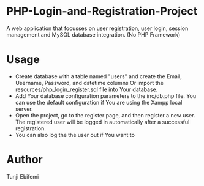 # PHP-Login-and-Registration-Project
A web application that focusses on user registration, user login, session management and MySQL database integration. (No PHP Framework)

# Usage
* Create database with a table named "users" and create the Email, Username, Password, and datetime columns Or import the resources/php_login_register.sql file into Your database.
* Add Your database configuration parameters to the inc/db.php file. You can use the default configuration if You are using the Xampp local server.
* Open the project, go to the register page, and then register a new user. The registered user will be logged in automatically after a successful registration.
* You can also log the the user out if You want to

# Author
Tunji Ebifemi
